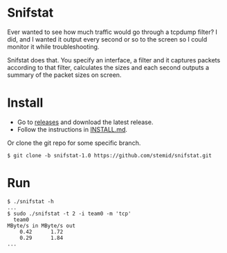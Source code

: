 # Snifstat

Ever wanted to see how much traffic would go through a tcpdump filter? I did, and I wanted it output every second or so to the screen so I could monitor it while troubleshooting.

Snifstat does that. You specify an interface, a filter and it captures packets according to that filter, calculates the sizes and each second outputs a summary of the packet sizes on screen.

# Install

  - Go to [releases](/releases/latest) and download the latest release.
  - Follow the instructions in [INSTALL.md](INSTALL.md).

Or clone the git repo for some specific branch.

	$ git clone -b snifstat-1.0 https://github.com/stemid/snifstat.git

# Run

	$ ./snifstat -h
	...
	$ sudo ./snifstat -t 2 -i team0 -m 'tcp'
      team0
	MByte/s in MByte/s out
		0.42      1.72
		0.29      1.84
	...

